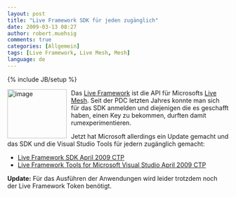 ```yaml
---
layout: post
title: "Live Framework SDK für jeden zugänglich"
date: 2009-03-13 08:27
author: robert.muehsig
comments: true
categories: [Allgemein]
tags: [Live Framework, Live Mesh, Mesh]
language: de
---
```

{% include JB/setup %}
<p><a href="{{BASE_PATH}}/assets/wp-images-de/image674.png"><img style="border-right-width: 0px; margin: 0px 10px 0px 0px; border-top-width: 0px; border-bottom-width: 0px; border-left-width: 0px" border="0" alt="image" align="left" src="{{BASE_PATH}}/assets/wp-images-de/image-thumb652.png" width="135" height="112" /></a>Das <a href="http://dev.live.com/liveframework/">Live Framework</a> ist die API für Microsofts <a href="http://www.mesh.com">Live Mesh</a>. Seit der PDC letzten Jahres konnte man sich für das SDK anmelden und diejenigen die es geschafft haben, einen Key zu bekommen, durften damit rumexperimentieren.</p>  <p>Jetzt hat Microsoft allerdings ein Update gemacht und das SDK und die Visual Studio Tools für jedern zugänglich gemacht:</p>  <ul>   <li><a href="http://www.microsoft.com/downloads/details.aspx?displaylang=en&amp;FamilyID=3dd6e663-b4d9-44e3-971c-101325e39413">Live Framework SDK April 2009 CTP</a> </li>    <li><a href="http://www.microsoft.com/downloads/details.aspx?displaylang=en&amp;FamilyID=4257c275-be72-4af8-b2f0-1e01c67fb8bf">Live Framework Tools for Microsoft Visual Studio April 2009 CTP</a> </li> </ul>  <p><strong>Update:</strong> Für das Ausführen der Anwendungen wird leider trotzdem noch der Live Framework Token benötigt.</p>

